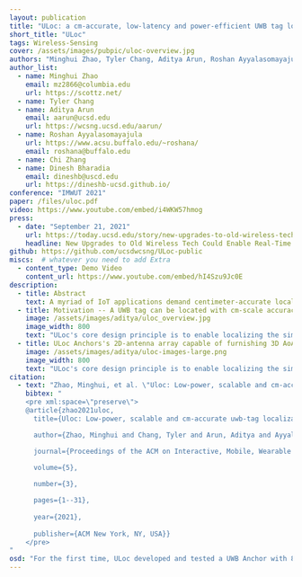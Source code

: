 ```yaml
---
layout: publication
title: "ULoc: a cm-accurate, low-latency and power-efficient UWB tag localization system"
short_title: "ULoc"
tags: Wireless-Sensing
cover: /assets/images/pubpic/uloc-overview.jpg
authors: "Minghui Zhao, Tyler Chang, Aditya Arun, Roshan Ayyalasomayajula, Chi Zhang, Dinesh Bharadia"
author_list:
  - name: Minghui Zhao
    email: mz2866@columbia.edu
    url: https://scottz.net/
  - name: Tyler Chang
  - name: Aditya Arun
    email: aarun@ucsd.edu
    url: https://wcsng.ucsd.edu/aarun/
  - name: Roshan Ayyalasomayajula
    url: https://www.acsu.buffalo.edu/~roshana/
    email: roshana@buffalo.edu
  - name: Chi Zhang
  - name: Dinesh Bharadia
    email: dineshb@uscd.edu
    url: https://dineshb-ucsd.github.io/  
conference: "IMWUT 2021"
paper: /files/uloc.pdf
video: https://www.youtube.com/embed/i4WKW57hmog
press:
  - date: "September 21, 2021"
    url: https://today.ucsd.edu/story/new-upgrades-to-old-wireless-tech-could-enable-real-time-3d-motion-capture
    headline: New Upgrades to Old Wireless Tech Could Enable Real-Time 3D Motion Capture
github: https://github.com/ucsdwcsng/ULoc-public
miscs:  # whatever you need to add Extra
  - content_type: Demo Video
    content_url: https://www.youtube.com/embed/hI4Szu9Jc0E
description:
  - title: Abstract
    text: A myriad of IoT applications demand centimeter-accurate localization that is robust to blockages from hands, furniture, or other occlusions in the environment. To address these needs, we developed ULoc, a scalable, low-power, and cm-accurate UWB localization and tracking system. ULoc’s builds a multi-antenna UWB anchor and develops a novel 3D tracking algorithm to deliver a stationary localization accuracy of less than 5 cm and a tracking accuracy of 10 cm in mobile conditions. Follow the demo links below to see ULoc in action. Furthermore, we have also open sourced our hardware design files and source code.
  - title: Motivation -- A UWB tag can be located with cm-scale accuracy in 3D with just a single beacon transmission
    image: /assets/images/aditya/uloc_overview.jpg
    image_width: 800
    text: "ULoc's core design principle is to enable localizing the simplest tag. We note the surprising realization that receiving a UWB packet can consume over 50% more power than a tranmission. Equipped with this knowledge, ULoc's protocol relies only on a single beacon packet to be transmitted by the tag to localize it in 3D space. We push the complexity of providing the location to the deployed infrastrucutre and the ULoc Anchors. In this manner, the tag can remain power efficient. Furthermore, the single-packet location estimation reduces the latency of the entire system."
  - title: ULoc Anchors's 2D-antenna array capable of furnishing 3D AoA
    image: /assets/images/aditya/uloc-images-large.png
    image_width: 800
    text: "ULoc's core design principle is to enable localizing the simplest tag. We note the surprising realization that receiving a UWB packet can consume over 50% more power than a tranmission. Equipped with this knowledge, ULoc's protocol relies only on a single beacon packet to be transmitted by the tag to localize it in 3D space. We push the complexity of providing the location to the deployed infrastrucutre and the ULoc Anchors. In this manner, the tag can remain power efficient. Furthermore, the single packet location estimation reduces the latency of the entire system."
citation:
  - text: "Zhao, Minghui, et al. \"Uloc: Low-power, scalable and cm-accurate uwb-tag localization and tracking for indoor applications.\" Proceedings of the ACM on Interactive, Mobile, Wearable and Ubiquitous Technologies 5.3 (2021): 1-31."
    bibtex: "
    <pre xml:space=\"preserve\">
    @article{zhao2021uloc,
      title={Uloc: Low-power, scalable and cm-accurate uwb-tag localization and tracking for indoor applications},

      author={Zhao, Minghui and Chang, Tyler and Arun, Aditya and Ayyalasomayajula, Roshan and Zhang, Chi and Bharadia, Dinesh},

      journal={Proceedings of the ACM on Interactive, Mobile, Wearable and Ubiquitous Technologies},
      
      volume={5},

      number={3},

      pages={1--31},
      
      year={2021},
      
      publisher={ACM New York, NY, USA}}
    </pre>
"
osd: "For the first time, ULoc developed and tested a UWB Anchor with 8 antennas placed in an L-shaped to measure both the azimuth and polar angle of arrival (3D AoA) of a UWB pulse. Using trilateration, these 3D-AoA measurements are combined over at least 2 AP's to provide cm accuarate tag localization.  "
---
```

